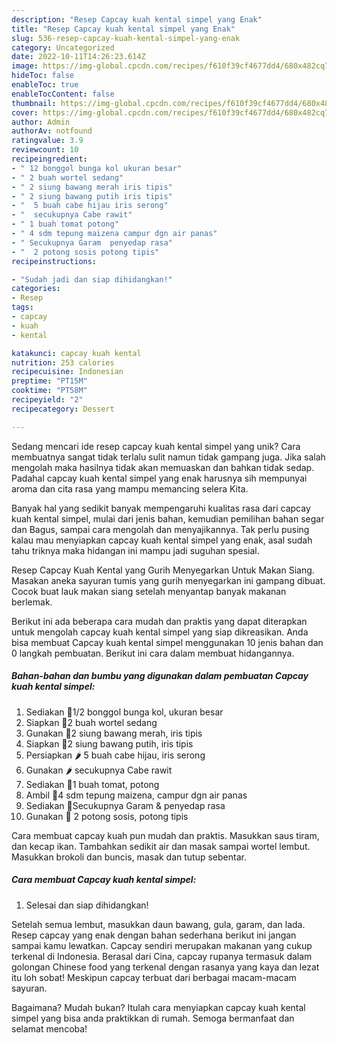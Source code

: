 ```yaml
---
description: "Resep Capcay kuah kental simpel yang Enak"
title: "Resep Capcay kuah kental simpel yang Enak"
slug: 536-resep-capcay-kuah-kental-simpel-yang-enak
category: Uncategorized
date: 2022-10-11T14:26:23.614Z
image: https://img-global.cpcdn.com/recipes/f610f39cf4677dd4/680x482cq70/capcay-kuah-kental-simpel-foto-resep-utama.jpg
hideToc: false
enableToc: true
enableTocContent: false
thumbnail: https://img-global.cpcdn.com/recipes/f610f39cf4677dd4/680x482cq70/capcay-kuah-kental-simpel-foto-resep-utama.jpg
cover: https://img-global.cpcdn.com/recipes/f610f39cf4677dd4/680x482cq70/capcay-kuah-kental-simpel-foto-resep-utama.jpg
author: Admin
authorAv: notfound
ratingvalue: 3.9
reviewcount: 10
recipeingredient:
- " 12 bonggol bunga kol ukuran besar"
- " 2 buah wortel sedang"
- " 2 siung bawang merah iris tipis"
- " 2 siung bawang putih iris tipis"
- "  5 buah cabe hijau iris serong"
- "  secukupnya Cabe rawit"
- " 1 buah tomat potong"
- " 4 sdm tepung maizena campur dgn air panas"
- " Secukupnya Garam  penyedap rasa"
- "  2 potong sosis potong tipis"
recipeinstructions:

- "Sudah jadi dan siap dihidangkan!"
categories:
- Resep
tags:
- capcay
- kuah
- kental

katakunci: capcay kuah kental 
nutrition: 253 calories
recipecuisine: Indonesian
preptime: "PT15M"
cooktime: "PT58M"
recipeyield: "2"
recipecategory: Dessert

---
```





Sedang mencari ide resep capcay kuah kental simpel yang unik? Cara membuatnya sangat tidak terlalu sulit namun tidak gampang juga. Jika salah mengolah maka hasilnya tidak akan memuaskan dan bahkan tidak sedap. Padahal capcay kuah kental simpel yang enak harusnya sih mempunyai aroma dan cita rasa yang mampu memancing selera Kita.





Banyak hal yang sedikit banyak mempengaruhi kualitas rasa dari capcay kuah kental simpel, mulai dari jenis bahan, kemudian pemilihan bahan segar dan Bagus, sampai cara mengolah dan menyajikannya. Tak perlu pusing kalau mau menyiapkan capcay kuah kental simpel yang enak,      asal sudah tahu triknya maka hidangan ini mampu jadi suguhan spesial.














Resep Capcay Kuah Kental yang Gurih Menyegarkan Untuk Makan Siang. Masakan aneka sayuran tumis yang gurih menyegarkan ini gampang dibuat. Cocok buat lauk makan siang setelah menyantap banyak makanan berlemak.






Berikut ini ada beberapa cara mudah dan praktis yang dapat diterapkan untuk mengolah capcay kuah kental simpel yang siap dikreasikan. Anda bisa membuat Capcay kuah kental simpel menggunakan 10 jenis bahan dan 0 langkah pembuatan. Berikut ini cara dalam membuat hidangannya.

<!--inarticleads1-->

##### Bahan-bahan dan bumbu yang digunakan dalam pembuatan Capcay kuah kental simpel:

1. Sediakan  🥦1/2 bonggol bunga kol, ukuran besar
1. Siapkan  🥕2 buah wortel sedang
1. Gunakan  🧅2 siung bawang merah, iris tipis
1. Siapkan  🧄2 siung bawang putih, iris tipis
1. Persiapkan  🌶 5 buah cabe hijau, iris serong
1. Gunakan  🌶 secukupnya Cabe rawit
1. Sediakan  🍅1 buah tomat, potong
1. Ambil  🥄4 sdm tepung maizena, campur dgn air panas
1. Sediakan  🧂Secukupnya Garam &amp; penyedap rasa
1. Gunakan  🌭 2 potong sosis, potong tipis


Cara membuat capcay kuah pun mudah dan praktis. Masukkan saus tiram, dan kecap ikan. Tambahkan sedikit air dan masak sampai wortel lembut. Masukkan brokoli dan buncis, masak dan tutup sebentar. 

<!--inarticleads2-->

##### Cara membuat Capcay kuah kental simpel:


1. Selesai dan siap dihidangkan!

Setelah semua lembut, masukkan daun bawang, gula, garam, dan lada. Resep capcay yang enak dengan bahan sederhana berikut ini jangan sampai kamu lewatkan. Capcay sendiri merupakan makanan yang cukup terkenal di Indonesia. Berasal dari Cina, capcay rupanya termasuk dalam golongan Chinese food yang terkenal dengan rasanya yang kaya dan lezat itu loh sobat! Meskipun capcay terbuat dari berbagai macam-macam sayuran. 

Bagaimana? Mudah bukan? Itulah cara menyiapkan capcay kuah kental simpel yang bisa anda praktikkan di rumah. Semoga bermanfaat dan selamat mencoba!

